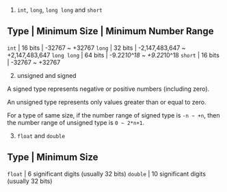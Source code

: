 1. `int`, `long`, `long long` and `short`

Type        | Minimum Size | Minimum Number Range
------------------------------------------------------------
`int`       | 16 bits      | -32767 ~ +32767
`long`      | 32 bits      | -2,147,483,647 ~ +2,147,483,647
`long long` | 64 bits      | -9.22*10^18 ~ +9.22*10^18
`short`     | 16 bits      | -32767 ~ +32767

2. unsigned and signed

A signed type represents negative or positive numbers (including zero).

An unsigned type represents only values greater than or equal to zero.

For a type of same size, if the number range of signed type is `-n ~ +n`, then the number range of unsigned type is `0 ~ 2*n+1`.

3. `float` and `double`

Type     | Minimum Size
--------------------------------------------------
`float`  | 6 significant digits (usually 32 bits)
`double` | 10 significant digits (usually 32 bits)
